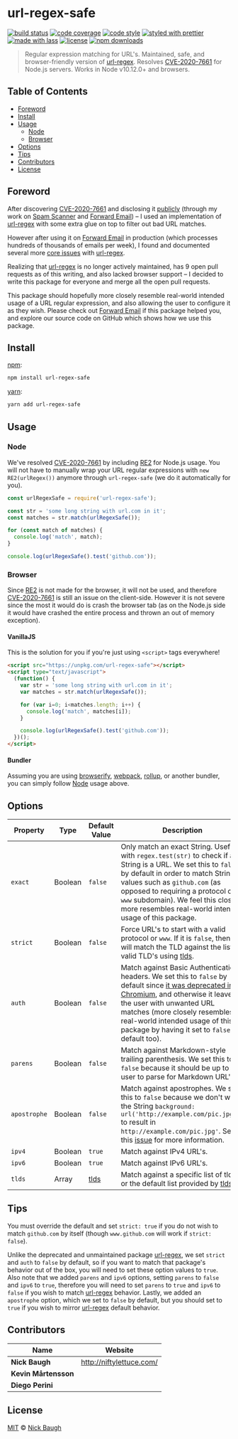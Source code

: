 # url-regex-safe

[![build status](https://img.shields.io/travis/com/niftylettuce/url-regex-safe.svg)](https://travis-ci.com/niftylettuce/url-regex-safe)
[![code coverage](https://img.shields.io/codecov/c/github/niftylettuce/url-regex-safe.svg)](https://codecov.io/gh/niftylettuce/url-regex-safe)
[![code style](https://img.shields.io/badge/code_style-XO-5ed9c7.svg)](https://github.com/sindresorhus/xo)
[![styled with prettier](https://img.shields.io/badge/styled_with-prettier-ff69b4.svg)](https://github.com/prettier/prettier)
[![made with lass](https://img.shields.io/badge/made_with-lass-95CC28.svg)](https://lass.js.org)
[![license](https://img.shields.io/github/license/niftylettuce/url-regex-safe.svg)](LICENSE)
[![npm downloads](https://img.shields.io/npm/dt/url-regex-safe.svg)](https://npm.im/url-regex-safe)

> Regular expression matching for URL's. Maintained, safe, and browser-friendly version of [url-regex][]. Resolves [CVE-2020-7661][cve] for Node.js servers. Works in Node v10.12.0+ and browsers.


## Table of Contents

* [Foreword](#foreword)
* [Install](#install)
* [Usage](#usage)
  * [Node](#node)
  * [Browser](#browser)
* [Options](#options)
* [Tips](#tips)
* [Contributors](#contributors)
* [License](#license)


## Foreword

After discovering [CVE-2020-7661][cve] and disclosing it [publicly](https://portswigger.net/daily-swig/unpatched-regex-bug-leaves-node-js-apps-open-to-redos-attacks) (through my work on [Spam Scanner][spam-scanner] and [Forward Email][forward-email]) – I used an implementation of [url-regex][] with some extra glue on top to filter out bad URL matches.

However after using it on [Forward Email][forward-email] in production (which processes hundreds of thousands of emails per week), I found and documented several more [core issues](https://github.com/kevva/url-regex/pull/35) with [url-regex][].

Realizing that [url-regex][] is no longer actively maintained, has 9 open pull requests as of this writing, and also lacked browser support – I decided to write this package for everyone and merge all the open pull requests.

This package should hopefully more closely resemble real-world intended usage of a URL regular expression, and also allowing the user to configure it as they wish.  Please check out [Forward Email][forward-email] if this package helped you, and explore our source code on GitHub which shows how we use this package.


## Install

[npm][]:

```sh
npm install url-regex-safe
```

[yarn][]:

```sh
yarn add url-regex-safe
```


## Usage

### Node

We've resolved [CVE-2020-7661][cve] by including [RE2][] for Node.js usage.  You will not have to manually wrap your URL regular expressions with `new RE2(urlRegex())` anymore through `url-regex-safe` (we do it automatically for you).

```js
const urlRegexSafe = require('url-regex-safe');

const str = 'some long string with url.com in it';
const matches = str.match(urlRegexSafe());

for (const match of matches) {
  console.log('match', match);
}

console.log(urlRegexSafe().test('github.com'));
```

### Browser

Since [RE2][] is not made for the browser, it will not be used, and therefore [CVE-2020-7661][cve] is still an issue on the client-side. However it is not severe since the most it would do is crash the browser tab (as on the Node.js side it would have crashed the entire process and thrown an out of memory exception).

#### VanillaJS

This is the solution for you if you're just using `<script>` tags everywhere!

```html
<script src="https://unpkg.com/url-regex-safe"></script>
<script type="text/javascript">
  (function() {
    var str = 'some long string with url.com in it';
    var matches = str.match(urlRegexSafe());

    for (var i=0; i<matches.length; i++) {
      console.log('match', matches[i]);
    }

    console.log(urlRegexSafe().test('github.com'));
  })();
</script>
```

#### Bundler

Assuming you are using [browserify][], [webpack][], [rollup][], or another bundler, you can simply follow [Node](#node) usage above.


## Options

| Property     | Type    | Default Value                                                | Description                                                                                                                                                                                                                                                                                                                                                    |   |
| ------------ | ------- | ------------------------------------------------------------ | -------------------------------------------------------------------------------------------------------------------------------------------------------------------------------------------------------------------------------------------------------------------------------------------------------------------------------------------------------------- | - |
| `exact`      | Boolean | `false`                                                      | Only match an exact String. Useful with `regex.test(str)` to check if a String is a URL. We set this to `false` by default in order to match String values such as `github.com` (as opposed to requiring a protocol or `www` subdomain).  We feel this closely more resembles real-world intended usage of this package.                                       |   |
| `strict`     | Boolean | `false`                                                      | Force URL's to start with a valid protocol or `www`.  If it is `false`, then it will match the TLD against the list of valid TLD's using [tlds](https://github.com/stephenmathieson/node-tlds#readme).                                                                                                                                                         |   |
| `auth`       | Boolean | `false`                                                      | Match against Basic Authentication headers. We set this to `false` by default since [it was deprecated in Chromium](https://bugs.chromium.org/p/chromium/issues/detail?id=82250#c7), and otherwise it leaves the user with unwanted URL matches (more closely resembles real-world intended usage of this package by having it set to `false` by default too). |   |
| `parens`     | Boolean | `false`                                                      | Match against Markdown-style trailing parenthesis. We set this to `false` because it should be up to the user to parse for Markdown URL's.                                                                                                                                                                                                                     |   |
| `apostrophe` | Boolean | `false`                                                      | Match against apostrophes. We set this to `false` because we don't want the String `background: url('http://example.com/pic.jpg');` to result in `http://example.com/pic.jpg'`.  See this [issue](https://github.com/kevva/url-regex/pull/55) for more information.                                                                                            |   |
| `ipv4`       | Boolean | `true`                                                       | Match against IPv4 URL's.                                                                                                                                                                                                                                                                                                                                      |   |
| `ipv6`       | Boolean | `true`                                                       | Match against IPv6 URL's.                                                                                                                                                                                                                                                                                                                                      |   |
| `tlds`       | Array   | [tlds](https://github.com/stephenmathieson/node-tlds#readme) | Match against a specific list of tlds, or the default list provided by [tlds](https://github.com/stephenmathieson/node-tlds#readme).                                                                                                                                                                                                                           |   |


## Tips

You must override the default and set `strict: true` if you do not wish to match `github.com` by itself (though `www.github.com` will work if `strict: false`).

Unlike the deprecated and unmaintained package [url-regex][], we set `strict` and `auth` to `false` by default, so if you want to match that package's behavior out of the box, you will need to set these option values to `true`.  Also note that we added `parens` and `ipv6` options, setting `parens` to `false` and `ipv6` to `true`, therefore you will need to set `parens` to `true` and `ipv6` to `false` if you wish to match [url-regex][] behavior.  Lastly, we added an `apostrophe` option, which we set to `false` by default, but you should set to `true` if you wish to mirror [url-regex][] default behavior.


## Contributors

| Name                 | Website                    |
| -------------------- | -------------------------- |
| **Nick Baugh**       | <http://niftylettuce.com/> |
| **Kevin Mårtensson** |                            |
| **Diego Perini**     |                            |


## License

[MIT](LICENSE) © [Nick Baugh](http://niftylettuce.com/)


## 

[npm]: https://www.npmjs.com/

[yarn]: https://yarnpkg.com/

[cve]: https://nvd.nist.gov/vuln/detail/CVE-2020-7661

[re2]: https://github.com/uhop/node-re2

[browserify]: https://github.com/browserify/browserify

[webpack]: https://github.com/webpack/webpack

[rollup]: https://github.com/rollup/rollup

[url-regex]: https://github.com/kevva/url-regex

[spam-scanner]: https://spamscanner.net

[forward-email]: https://forwardemail.net
